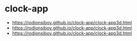 # clock-app

- https://rodionsibov.github.io/clock-app/clock-app3d.html
- https://rodionsibov.github.io/clock-app/clock-app3d.html
- https://rodionsibov.github.io/clock-app/clock-app3d.html

